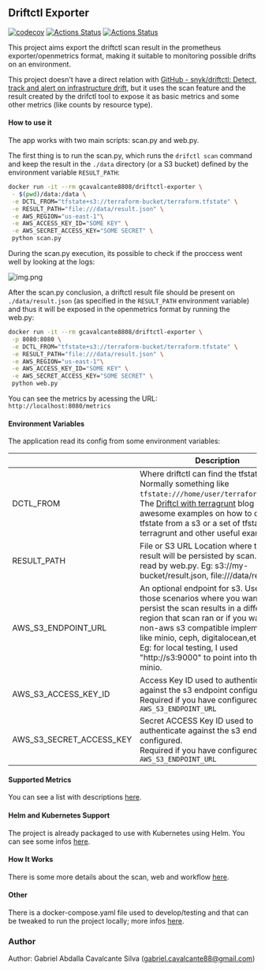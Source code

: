 ## Driftctl Exporter

[![codecov](https://codecov.io/gh/gcavalcante8808/driftctl-exporter/branch/main/graph/badge.svg?token=U7XVngTS3G)](https://codecov.io/gh/gcavalcante8808/driftctl-exporter)
[![Actions Status](https://github.com/gcavalcante8808/driftctl-exporter/workflows/BuildNTest/badge.svg)](https://github.com/gcavalcante8808/driftctl-exporter/actions)
[![Actions Status](https://github.com/gcavalcante8808/driftctl-exporter/workflows/TrivyScan/badge.svg)](https://github.com/gcavalcante8808/driftctl-exporter/actions)

This project aims export the driftctl scan result in the prometheus exporter/openmetrics format, making it suitable to monitoring possible drifts on an environment.

This project doesn't have a direct relation with [GitHub - snyk/driftctl: Detect, track and alert on infrastructure drift](https://github.com/snyk/driftctl), but it uses the scan feature and the result created by the drifctl tool to expose it as basic metrics and some other metrics (like counts by resource type).

#### How to use it

The app works with two main scripts: scan.py and web.py.

The first thing is to run the scan.py, which runs the `drifctl scan` command and keep the result in the `./data` directory (or a S3 bucket) defined by the environment variable `RESULT_PATH`:

```bash
docker run -it --rm gcavalcante8808/driftctl-exporter \
 - $(pwd)/data:/data \
 -e DCTL_FROM="tfstate+s3://terraform-bucket/terraform.tfstate" \
 -e RESULT_PATH="file:///data/result.json" \
 -e AWS_REGION="us-east-1"\
 -e AWS_ACCESS_KEY_ID="SOME KEY" \
 -e AWS_SECRET_ACCESS_KEY="SOME SECRET" \
 python scan.py
```

During the scan.py execution, its possible to check if the proccess went well by looking at the logs:

![img.png](img.png)

After the scan.py conclusion, a driftctl result file should be present on `./data/result.json` (as specified in the `RESULT_PATH` environment variable) and thus it will be exposed in the openmetrics format by running the web.py:

```bash
docker run -it --rm gcavalcante8808/driftctl-exporter \
 -p 8080:8080 \
 -e DCTL_FROM="tfstate+s3://terraform-bucket/terraform.tfstate" \
 -e RESULT_PATH="file:///data/result.json" \
 -e AWS_REGION="us-east-1"\
 -e AWS_ACCESS_KEY_ID="SOME KEY" \
 -e AWS_SECRET_ACCESS_KEY="SOME SECRET" \
 python web.py
```

You can see the metrics by acessing the URL: `http://localhost:8080/metrics`

#### Environment Variables

The application read its config from some environment variables:

|                          | Description                                                                                                                                                                                                                                                                                                                           | Required | Default |
| ------------------------ | ------------------------------------------------------------------------------------------------------------------------------------------------------------------------------------------------------------------------------------------------------------------------------------------------------------------------------------- | -------- | ------- |
| DCTL_FROM                | Where driftctl can find the tfstate. Normally something like `tfstate:///home/user/terraform.tfstate`. The [Driftcl with terragrunt](https://driftctl.com/how-to-use-driftctl-with-terragrunt/) blog post have awesome examples on how to consume a tfstate from a s3 or a set of tfstates from terragrunt and other useful examples. | Yes      | N/A     |
| RESULT_PATH              | File or S3 URL Location where the scan result will be persisted by scan.py and read by web.py. Eg: s3://my-bucket/result.json, file:///data/result.json.                                                                                                                                                                                                               | **Yes**  | N/A     |
| AWS_S3_ENDPOINT_URL      | An optional endpoint for s3. Useful for those scenarios where you want to persist the scan results in a different region that scan ran or if you want to use non-aws s3 compatible implementations, like minio, ceph, digitalocean,etc. <br/>Eg: for local testing, I used "http://s3:9000" to point into the local minio.            | No*      | None    |
| AWS_S3_ACCESS_KEY_ID     | Access Key ID used to authenticate against the s3 endpoint configured. <br/>Required if you have configured the `AWS_S3_ENDPOINT_URL`                                                                                                                                                                                                 | No*      | None    |
| AWS_S3_SECRET_ACCESS_KEY | Secret ACCESS Key ID used to authenticate against the s3 endpoint configured.<br/>Required if you have configured the `AWS_S3_ENDPOINT_URL`                                                                                                                                                                                           | No*      | None    |

#### Supported Metrics

You can see a list with descriptions [here](docs/metrics.md).

#### Helm and Kubernetes Support

The project is already packaged to use with Kubernetes using Helm. You can see some infos [here](docs/helm_kubernetes.md).

#### How It Works

There is some more details about the scan, web and workflow [here](docs/howitworks.md).

#### Other

There is a docker-compose.yaml file used to develop/testing and that can be tweaked to run the project locally; more infos [here](docs/walktrough_docker.md).

### Author

Author: Gabriel Abdalla Cavalcante Silva (gabriel.cavalcante88@gmail.com)
